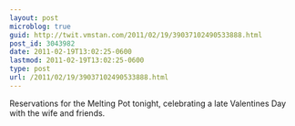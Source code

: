 ```yaml
---
layout: post
microblog: true
guid: http://twit.vmstan.com/2011/02/19/39037102490533888.html
post_id: 3043982
date: 2011-02-19T13:02:25-0600
lastmod: 2011-02-19T13:02:25-0600
type: post
url: /2011/02/19/39037102490533888.html
---
```

Reservations for the Melting Pot tonight, celebrating a late Valentines Day with the wife and friends.
